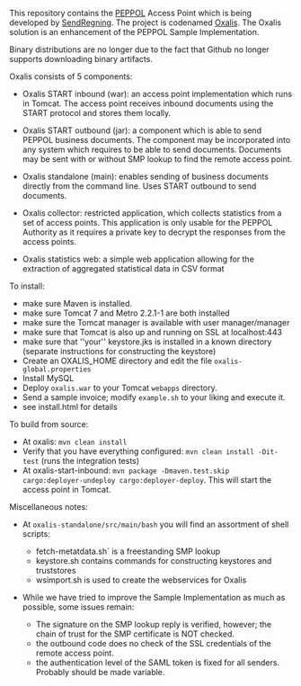 This repository contains the [PEPPOL](http://www.peppol.eu) Access Point which is being developed by [SendRegning](http://www.sendregning.no).
The project is codenamed [Oxalis](http://en.wikipedia.org/wiki/Common_wood_sorrel).
The Oxalis solution is an enhancement of the PEPPOL Sample Implementation.

Binary distributions are no longer due to the fact that Github no longer supports downloading binary artifacts.

Oxalis consists of 5 components:

* Oxalis START inbound (war): an access point implementation which runs in Tomcat. The access point receives inbound documents using the START protocol and stores them locally.
* Oxalis START outbound (jar): a component which is able to send PEPPOL business documents. The component may be incorporated into any system which requires to be able to send documents. Documents may be sent with or without SMP lookup to find the remote access point.
* Oxalis standalone (main): enables sending of business documents directly from the command line. Uses START outbound to send documents.

* Oxalis collector: restricted application, which collects statistics from a set of access points. This application is only usable
 for the PEPPOL Authority as it requires a private key to decrypt the responses from the access points.
* Oxalis statistics web: a simple web application allowing for the extraction of aggregated statistical data in CSV format

To install:

* make sure Maven is installed.
* make sure Tomcat 7 and Metro 2.2.1-1 are both installed
* make sure the Tomcat manager is available with user manager/manager
* make sure that Tomcat is also up and running on SSL at localhost:443
* make sure that ''your'' keystore.jks is installed in a known directory (separate instructions for constructing the keystore)
* Create an OXALIS_HOME directory and edit the file `oxalis-global.properties`
* Install MySQL
* Deploy `oxalis.war` to your Tomcat `webapps` directory.
* Send a sample invoice; modify `example.sh` to your liking and execute it.
* see install.html for details

To build from source:

* At oxalis: `mvn clean install`
* Verify that you have everything configured: `mvn clean install -Dit-test` (runs the integration tests)
* At oxalis-start-inbound: `mvn package -Dmaven.test.skip cargo:deployer-undeploy cargo:deployer-deploy`. This will start the access point in Tomcat.

Miscellaneous notes:

* At `oxalis-standalone/src/main/bash` you will find an assortment of shell scripts:
	- fetch-metatdata.sh` is a freestanding SMP lookup
	- keystore.sh contains commands for constructing keystores and truststores
	- wsimport.sh is used to create the webservices for Oxalis

* While we have tried to improve the Sample Implementation as much as possible, some issues remain:
	- The signature on the SMP lookup reply is verified, however; the chain of trust for the SMP certificate is NOT checked.
	- the outbound code does no check of the SSL credentials of the remote access point.
	- the authentication level of the SAML token is fixed for all senders. Probably should be made variable.
